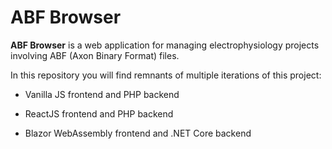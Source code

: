 # ABF Browser

**ABF Browser** is a web application for managing electrophysiology projects involving ABF (Axon Binary Format) files. 

In this repository you will find remnants of multiple iterations of this project:

* Vanilla JS frontend and PHP backend

* ReactJS frontend and PHP backend

* Blazor WebAssembly frontend and .NET Core backend